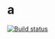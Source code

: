 # a
[![Build status](https://ci.appveyor.com/api/projects/status/10b169h5ymk61er5?svg=true)](https://ci.appveyor.com/project/powodok/a)
